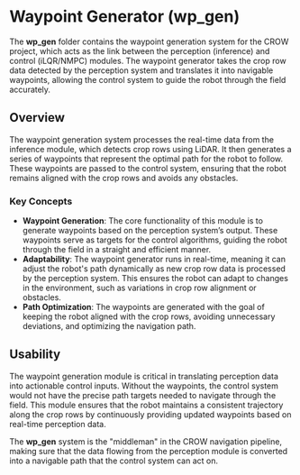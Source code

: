 # Waypoint Generator (wp_gen)

The **wp_gen** folder contains the waypoint generation system for the CROW project, which acts as the link between the perception (inference) and control (iLQR/NMPC) modules. The waypoint generator takes the crop row data detected by the perception system and translates it into navigable waypoints, allowing the control system to guide the robot through the field accurately.

## Overview

The waypoint generation system processes the real-time data from the inference module, which detects crop rows using LiDAR. It then generates a series of waypoints that represent the optimal path for the robot to follow. These waypoints are passed to the control system, ensuring that the robot remains aligned with the crop rows and avoids any obstacles.

### Key Concepts
- **Waypoint Generation**: The core functionality of this module is to generate waypoints based on the perception system’s output. These waypoints serve as targets for the control algorithms, guiding the robot through the field in a straight and efficient manner.
- **Adaptability**: The waypoint generator runs in real-time, meaning it can adjust the robot's path dynamically as new crop row data is processed by the perception system. This ensures the robot can adapt to changes in the environment, such as variations in crop row alignment or obstacles.
- **Path Optimization**: The waypoints are generated with the goal of keeping the robot aligned with the crop rows, avoiding unnecessary deviations, and optimizing the navigation path.

## Usability

The waypoint generation module is critical in translating perception data into actionable control inputs. Without the waypoints, the control system would not have the precise path targets needed to navigate through the field. This module ensures that the robot maintains a consistent trajectory along the crop rows by continuously providing updated waypoints based on real-time perception data.

The **wp_gen** system is the "middleman" in the CROW navigation pipeline, making sure that the data flowing from the perception module is converted into a navigable path that the control system can act on.